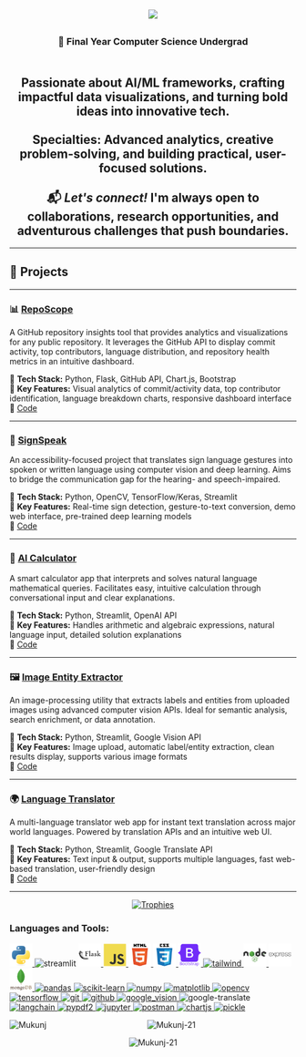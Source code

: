 <h1 align="center">
    <img src="https://readme-typing-svg.herokuapp.com/?font=Righteous&size=35&center=true&vCenter=true&width=500&height=70&duration=4000&lines= Hey!+👋+I'm+MUKUNJ+MUNDHRA+😎!" />
</h1>

<h3 align="center">
  🚀 Final Year Computer Science Undergrad <br><br>
</h3>

<h2 align="center">
  <span>
    Passionate about <b>AI/ML frameworks</b>, crafting <b>impactful data visualizations</b>, and turning bold ideas into innovative tech.<br>
    <br>
    <b>Specialties:</b> Advanced <b>analytics</b>, creative <b>problem-solving</b>, and building practical, user-focused solutions. <br>
    <br>
    📬 <i>Let's connect!</i> I'm always open to collaborations, research opportunities, and adventurous challenges that push boundaries.
  </span>
</h2>


---

## 📌 Projects

---

### 📊 [RepoScope](https://github.com/Mukunj-21/RepoScope)

A GitHub repository insights tool that provides analytics and visualizations for any public repository. It leverages the GitHub API to display commit activity, top contributors, language distribution, and repository health metrics in an intuitive dashboard.

🔹 **Tech Stack:** Python, Flask, GitHub API, Chart.js, Bootstrap  
🔹 **Key Features:** Visual analytics of commit/activity data, top contributor identification, language breakdown charts, responsive dashboard interface  
🔗 [Code](https://github.com/Mukunj-21/RepoScope)

---

### 🤟 [SignSpeak](https://github.com/Mukunj-21/SignSpeak)

An accessibility-focused project that translates sign language gestures into spoken or written language using computer vision and deep learning. Aims to bridge the communication gap for the hearing- and speech-impaired.

🔹 **Tech Stack:** Python, OpenCV, TensorFlow/Keras, Streamlit  
🔹 **Key Features:** Real-time sign detection, gesture-to-text conversion, demo web interface, pre-trained deep learning models  
🔗 [Code](https://github.com/Mukunj-21/SignSpeak)

---

### 🧮 [AI Calculator](https://github.com/Mukunj-21/AI-Calculator)

A smart calculator app that interprets and solves natural language mathematical queries. Facilitates easy, intuitive calculation through conversational input and clear explanations.

🔹 **Tech Stack:** Python, Streamlit, OpenAI API  
🔹 **Key Features:** Handles arithmetic and algebraic expressions, natural language input, detailed solution explanations  
🔗 [Code](https://github.com/Mukunj-21/AI-Calculator)

---

### 🖼️ [Image Entity Extractor](https://github.com/Mukunj-21/Image-Entity-Extractor)

An image-processing utility that extracts labels and entities from uploaded images using advanced computer vision APIs. Ideal for semantic analysis, search enrichment, or data annotation.

🔹 **Tech Stack:** Python, Streamlit, Google Vision API  
🔹 **Key Features:** Image upload, automatic label/entity extraction, clean results display, supports various image formats  
🔗 [Code](https://github.com/Mukunj-21/Image-Entity-Extractor)

---

### 🌍 [Language Translator](https://github.com/Mukunj-21/language-translator)

A multi-language translator web app for instant text translation across major world languages. Powered by translation APIs and an intuitive web UI.

🔹 **Tech Stack:** Python, Streamlit, Google Translate API  
🔹 **Key Features:** Text input & output, supports multiple languages, fast web-based translation, user-friendly design  
🔗 [Code](https://github.com/Mukunj-21/language-translator)

---

<p align="center">
  <a href="https://github.com/ryo-ma/github-profile-trophy">
    <img src="https://github-profile-trophy.vercel.app/?username=Mukunj-21&theme=radical" alt="Trophies" />
  </a>
</p>




<h3 align="left">Languages and Tools:</h3>
<p align="left">
  <!-- Python -->
  <a href="https://www.python.org" target="_blank" rel="noreferrer">
    <img src="https://raw.githubusercontent.com/devicons/devicon/master/icons/python/python-original.svg" alt="python" width="40" height="40"/>
  </a>
  <!-- Streamlit -->
  <img src="https://cdn.jsdelivr.net/gh/devicons/devicon/icons/streamlit/streamlit-original.svg" alt="streamlit" width="40" height="40"/>
  <!-- Flask -->
  <a href="https://flask.palletsprojects.com/" target="_blank" rel="noreferrer">
    <img src="https://raw.githubusercontent.com/devicons/devicon/master/icons/flask/flask-original-wordmark.svg" alt="flask" width="40" height="40"/>
  </a>
  <!-- JavaScript -->
  <a href="https://developer.mozilla.org/en-US/docs/Web/JavaScript" target="_blank" rel="noreferrer">
    <img src="https://raw.githubusercontent.com/devicons/devicon/master/icons/javascript/javascript-original.svg" alt="javascript" width="40" height="40"/>
  </a>
  <!-- HTML5 -->
  <a href="https://www.w3.org/html/" target="_blank" rel="noreferrer">
    <img src="https://raw.githubusercontent.com/devicons/devicon/master/icons/html5/html5-original-wordmark.svg" alt="html5" width="40" height="40"/>
  </a>
  <!-- CSS3 -->
  <a href="https://www.w3schools.com/css/" target="_blank" rel="noreferrer">
    <img src="https://raw.githubusercontent.com/devicons/devicon/master/icons/css3/css3-original-wordmark.svg" alt="css3" width="40" height="40"/>
  </a>
  <!-- Bootstrap -->
  <a href="https://getbootstrap.com" target="_blank" rel="noreferrer">
    <img src="https://raw.githubusercontent.com/devicons/devicon/master/icons/bootstrap/bootstrap-plain-wordmark.svg" alt="bootstrap" width="40" height="40"/>
  </a>
  <!-- Tailwind CSS -->
  <a href="https://tailwindcss.com/" target="_blank" rel="noreferrer">
    <img src="https://www.vectorlogo.zone/logos/tailwindcss/tailwindcss-icon.svg" alt="tailwind" width="40" height="40"/>
  </a>
  <!-- Node.js -->
  <a href="https://nodejs.org" target="_blank" rel="noreferrer">
    <img src="https://raw.githubusercontent.com/devicons/devicon/master/icons/nodejs/nodejs-original-wordmark.svg" alt="nodejs" width="40" height="40"/>
  </a>
  <!-- Express.js -->
  <a href="https://expressjs.com" target="_blank" rel="noreferrer">
    <img src="https://raw.githubusercontent.com/devicons/devicon/master/icons/express/express-original-wordmark.svg" alt="express" width="40" height="40"/>
  </a>
  <!-- MongoDB -->
  <a href="https://www.mongodb.com/" target="_blank" rel="noreferrer">
    <img src="https://raw.githubusercontent.com/devicons/devicon/master/icons/mongodb/mongodb-original-wordmark.svg" alt="mongodb" width="40" height="40"/>
  </a>
  <!-- Pandas -->
  <a href="https://pandas.pydata.org/" target="_blank" rel="noreferrer">
    <img src="https://cdn.jsdelivr.net/gh/devicons/devicon/icons/pandas/pandas-original.svg" alt="pandas" width="40" height="40"/>
  </a>
  <!-- scikit-learn -->
  <a href="https://scikit-learn.org/" target="_blank" rel="noreferrer">
    <img src="https://cdn.jsdelivr.net/gh/devicons/devicon/icons/scikit-learn/scikit-learn-original.svg" alt="scikit-learn" width="40" height="40"/>
  </a>
  <!-- NumPy -->
  <a href="https://numpy.org/" target="_blank" rel="noreferrer">
    <img src="https://cdn.jsdelivr.net/gh/devicons/devicon/icons/numpy/numpy-original.svg" alt="numpy" width="40" height="40"/>
  </a>
  <!-- Matplotlib -->
  <a href="https://matplotlib.org/" target="_blank" rel="noreferrer">
    <img src="https://cdn.jsdelivr.net/gh/devicons/devicon/icons/matplotlib/matplotlib-original.svg" alt="matplotlib" width="40" height="40"/>
  </a>
  <!-- OpenCV -->
  <a href="https://opencv.org/" target="_blank" rel="noreferrer">
    <img src="https://cdn.jsdelivr.net/gh/devicons/devicon/icons/opencv/opencv-original.svg" alt="opencv" width="40" height="40"/>
  </a>
  <!-- TensorFlow / Keras -->
  <a href="https://www.tensorflow.org/" target="_blank" rel="noreferrer">
    <img src="https://cdn.jsdelivr.net/gh/devicons/devicon/icons/tensorflow/tensorflow-original.svg" alt="tensorflow" width="40" height="40"/>
  </a>
  <!-- Git & GitHub -->
  <a href="https://git-scm.com/" target="_blank" rel="noreferrer">
    <img src="https://www.vectorlogo.zone/logos/git-scm/git-scm-icon.svg" alt="git" width="40" height="40"/>
  </a>
  <a href="https://github.com/" target="_blank" rel="noreferrer">
    <img src="https://cdn.jsdelivr.net/gh/devicons/devicon/icons/github/github-original.svg" alt="github" width="40" height="40"/>
  </a>
  <!-- Google Vision API -->
  <a href="https://cloud.google.com/vision" target="_blank" rel="noreferrer">
    <img src="https://storage.googleapis.com/gweb-cloudblog-publish/original_images/cloud_vision_api.png" alt="google_vision" width="40" height="40"/>
  </a>
  <!-- Google Translate API -->
  <img src="https://img.icons8.com/color/48/000000/google-translate.png" alt="google-translate" width="40" height="40"/>
  <!-- LangChain -->
  <a href="https://python.langchain.com/" target="_blank" rel="noreferrer">
    <img src="https://avatars.githubusercontent.com/u/139895814?s=200&v=4" alt="langchain" width="40" height="40"/>
  </a>
  <!-- PyPDF2 -->
  <a href="https://pypdf2.readthedocs.io/" target="_blank" rel="noreferrer">
    <img src="https://cdn.jsdelivr.net/gh/devicons/devicon/icons/python/python-original.svg" alt="pypdf2" width="40" height="40"/>
  </a>
  <!-- Jupyter Notebook -->
  <a href="https://jupyter.org/" target="_blank" rel="noreferrer">
    <img src="https://cdn.jsdelivr.net/gh/devicons/devicon/icons/jupyter/jupyter-original.svg" alt="jupyter" width="40" height="40"/>
  </a>
  <!-- Postman -->
  <a href="https://postman.com" target="_blank" rel="noreferrer">
    <img src="https://www.vectorlogo.zone/logos/getpostman/getpostman-icon.svg" alt="postman" width="40" height="40"/>
  </a>
  <!-- Chart.js -->
  <a href="https://www.chartjs.org/" target="_blank" rel="noreferrer">
    <img src="https://avatars.githubusercontent.com/u/10342521?s=200&v=4" alt="chartjs" width="40" height="40"/>
  </a>
  <!-- Pickle (Python) -->
  <a href="https://docs.python.org/3/library/pickle.html" target="_blank" rel="noreferrer">
    <img src="https://cdn.jsdelivr.net/gh/devicons/devicon/icons/python/python-original.svg" alt="pickle" width="40" height="40"/>
  </a>
</p>



<p><img align="left" src="https://github-readme-stats.vercel.app/api/top-langs?username=Mukunj-21&show_icons=true&locale=en&layout=compact" alt="Mukunj" /></p>

<p align="center">
  <img src="https://github-readme-stats.vercel.app/api?username=Mukunj-21&show_icons=true&locale=en" alt="Mukunj-21" />
</p>

<p align="center">
  <img src="https://github-readme-streak-stats.herokuapp.com/?user=Mukunj-21" alt="Mukunj-21" />
</p>
